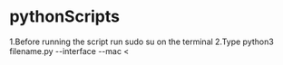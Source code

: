 # pythonScripts
1.Before running the script run sudo su on the terminal
2.Type python3 filename.py --interface <name of the interface> --mac <<mac address to change>
